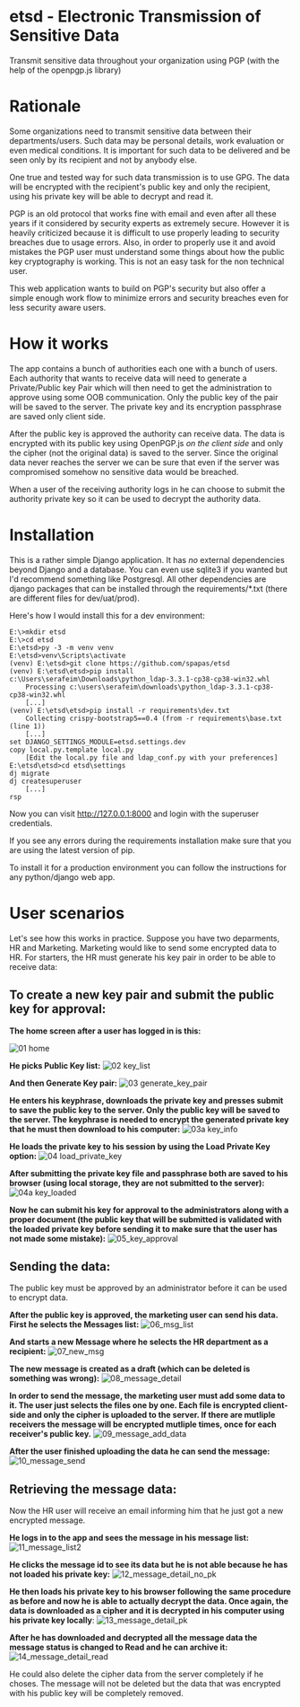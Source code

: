 etsd - Electronic Transmission of Sensitive Data
================================================

Transmit sensitive data throughout your organization using PGP (with the help of the openpgp.js library)

# Rationale

Some organizations need to transmit sensitive data between their departments/users. Such data may be personal details, 
work evaluation or even medical conditions. It is
important for such data to be delivered and be
seen only by its recipient and not by anybody
else.

One true and tested way for such data transmission
is to use GPG. The data will be encrypted with
the recipient's public key and only the recipient,
using his private key will be able to decrypt and
read it.

PGP is an old protocol that works fine with email
and even after all these years if it considered
by security experts as extremely secure. However
it is heavily criticized because it is difficult
to use properly leading to security breaches
due to usage errors. Also, in order to properly
use it and avoid mistakes the PGP user must 
understand some things about how the public 
key cryptography is working. This is not an easy
task for the non technical user.

This web application wants to build on PGP's
security but also offer a simple enough
work flow to minimize errors and security
breaches even for less security aware users.

# How it works

The app contains a bunch of authorities each one with a
bunch of users. Each authority that wants to
receive data will need to generate a Private/Public key Pair 
which will then need to get the administration
to approve using some OOB communication. Only the
public key of the pair will be saved to the server. The private
key and its encryption passphrase are saved only client side.

After the public key is approved the authority
can receive data. The data is encrypted with
its public key using
OpenPGP.js *on the client side* and only the cipher
(not the original data) is saved to the server. Since the original data
never reaches the server we can be sure that
even if the server was compromised somehow
no sensitive data would be breached.

When a user of the receiving authority logs in
he can choose to submit the authority private key so
it can be used to decrypt the authority data.

# Installation

This is a rather simple Django application. It has *no* external dependencies
beyond Django and a database. You can even use sqlite3 if you wanted but I'd 
recommend something like Postgresql. All other dependencies are django
packages that can be installed through the requirements/*.txt (there are 
different files for dev/uat/prod).

Here's how I would install this for a dev environment:

```
E:\>mkdir etsd
E:\>cd etsd
E:\etsd>py -3 -m venv venv
E:\etsd>venv\Scripts\activate
(venv) E:\etsd>git clone https://github.com/spapas/etsd
(venv) E:\etsd\etsd>pip install c:\Users\serafeim\Downloads\python_ldap-3.3.1-cp38-cp38-win32.whl
    Processing c:\users\serafeim\downloads\python_ldap-3.3.1-cp38-cp38-win32.whl
    [...]
(venv) E:\etsd\etsd>pip install -r requirements\dev.txt
    Collecting crispy-bootstrap5==0.4 (from -r requirements\base.txt (line 1))
    [...]
set DJANGO_SETTINGS_MODULE=etsd.settings.dev
copy local.py.template local.py
    [Edit the local.py file and ldap_conf.py with your preferences]
E:\etsd\etsd>cd etsd\settings
dj migrate
dj createsuperuser
    [...]
rsp
```

Now you can visit http://127.0.0.1:8000 and login with the superuser credentials.

If you see any errors during the requirements installation make sure that you are
using the latest version of pip.

To install it for a production environment you can follow the instructions for 
any python/django web app.

# User scenarios

Let's see how this works in practice. Suppose you have two deparments, HR and Marketing. Marketing would like to send some encrypted data to HR. For starters, the HR must generate his key pair in order to be able to receive data:

## To create a new key pair and submit the public key for approval:

**The home screen after a user has logged in is this:**

![01 home](https://user-images.githubusercontent.com/3911074/130051873-13d41917-9c17-44d4-aba2-580eb9ece79b.png)


**He picks Public Key list:**
![02 key_list](https://user-images.githubusercontent.com/3911074/130051943-751ff648-ea7a-4a8f-83f8-5952bdcf1a57.png)


**And then Generate Key pair:**
![03 generate_key_pair](https://user-images.githubusercontent.com/3911074/130051985-b84513c2-74ca-416b-b557-6f9cb61f04ef.png)


**He enters his keyphrase, downloads the private key and presses submit to save the public key to the server. Only the 
public key will be saved to the server. The keyphrase is needed to encrypt the generated private key that he must 
then download to his computer:**
![03a key_info](https://user-images.githubusercontent.com/3911074/130052046-afe11989-d24a-4ecb-b191-b2a3acbf3c16.png)


**He loads the private key to his session by using the Load Private Key option:**
![04 load_private_key](https://user-images.githubusercontent.com/3911074/130052180-d7485903-421d-4ecd-8273-89b551a191ba.png)


**After submitting the private key file and passphrase both are saved to his browser (using local storage, they are not submitted to the server):**
![04a key_loaded](https://user-images.githubusercontent.com/3911074/130052223-48553e87-be5f-4dbc-92dd-ffb4002e0f69.png)


**Now he can submit his key for approval to the administrators along with a proper document (the public key that will be submitted is validated with the loaded private key before sending it to make sure that the user has not made some mistake):**
![05_key_approval](https://user-images.githubusercontent.com/3911074/130052315-244669eb-a788-4f2c-a1cc-97fa2aceab46.png)

## Sending the data:
The public key must be approved by an administrator before it can be used to encrypt data.

**After the public key is approved, the marketing user can send his data. First he selects the Messages list:**
![06_msg_list](https://user-images.githubusercontent.com/3911074/130052785-d0ea03d3-7783-4c61-930d-a5c337a1ed5a.png)

**And starts a new Message where he selects the HR department as a recipient:**
![07_new_msg](https://user-images.githubusercontent.com/3911074/130052991-cd9536e9-2c55-481b-ac45-87d75be1e118.png)

**The new message is created as a draft (which can be deleted is something was wrong):**
![08_message_detail](https://user-images.githubusercontent.com/3911074/130053408-a5410113-1677-4fed-8352-decf140da861.png)

**In order to send the message, the marketing user must add some data to it. The user just selects the files one by one.
Each file is encrypted client-side and only the cipher is uploaded to the server. If there are mutliple receivers the 
message will be encrypted mutliple times, once for each receiver's public key.**
![09_message_add_data](https://user-images.githubusercontent.com/3911074/130053561-915857d6-6705-4131-8a33-5d04b6b56b00.png)

**After the user finished uploading the data he can send the message:**
![10_message_send](https://user-images.githubusercontent.com/3911074/130053802-9eae3b83-b39f-49d8-89b4-0620bb1ceae4.png)

## Retrieving the message data:

Now the HR user will receive an email informing him that he just got a new encrypted message. 

**He logs in to the app and sees the message in his message list:**
![11_message_list2](https://user-images.githubusercontent.com/3911074/130054028-05786d6c-6b32-433b-b395-db21e9712073.png)

**He clicks the message id to see its data but he is not able because he has not loaded his private key:**
![12_message_detail_no_pk](https://user-images.githubusercontent.com/3911074/130054160-85191c44-c48a-4537-9993-a482cd921585.png)

**He then loads his private key to his browser following the same procedure as before and now he is able to actually decrypt the data.
Once again, the data is downloaded as a cipher and it is decrypted in his computer using his private key locally**:
![13_message_detail_pk](https://user-images.githubusercontent.com/3911074/130054323-c8711bfc-ded2-4672-ad32-d8e285d25f8f.png)

**After he has downloaded  and decrypted  all the message data the message status is changed to Read and he can archive it:**
![14_message_detail_read](https://user-images.githubusercontent.com/3911074/130054470-34e82d8b-6e20-46fc-8739-911b32428547.png)

He could also delete the cipher data from the server completely if he choses. The message will not be deleted but the data that was 
encrypted with his public key will be completely removed.

